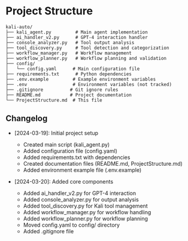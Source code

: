 # Project Structure

```
kali-auto/
├── kali_agent.py         # Main agent implementation
├── ai_handler_v2.py      # GPT-4 interaction handler
├── console_analyzer.py   # Tool output analysis
├── tool_discovery.py     # Tool detection and categorization
├── workflow_manager.py   # Workflow management
├── workflow_planner.py   # Workflow planning and validation
├── config/
│   └── config.yaml      # Main configuration file
├── requirements.txt      # Python dependencies
├── .env.example         # Example environment variables
├── .env                 # Environment variables (not tracked)
├── .gitignore          # Git ignore rules
├── README.md           # Project documentation
└── ProjectStructure.md  # This file

```

## Changelog

- [2024-03-19]: Initial project setup
  - Created main script (kali_agent.py)
  - Added configuration file (config.yaml)
  - Added requirements.txt with dependencies
  - Created documentation files (README.md, ProjectStructure.md)
  - Added environment example file (.env.example)

- [2024-03-20]: Added core components
  - Added ai_handler_v2.py for GPT-4 interaction
  - Added console_analyzer.py for output analysis
  - Added tool_discovery.py for Kali tool management
  - Added workflow_manager.py for workflow handling
  - Added workflow_planner.py for workflow planning
  - Moved config.yaml to config/ directory
  - Added .gitignore file 